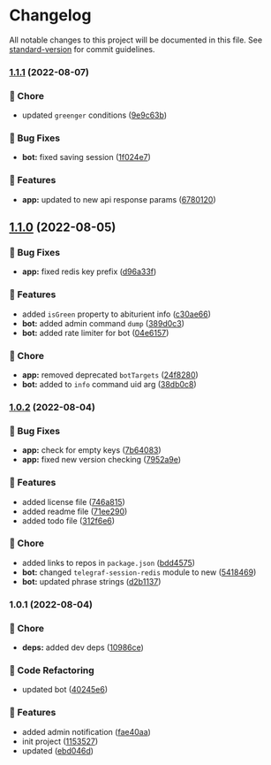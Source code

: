 # Changelog

All notable changes to this project will be documented in this file. See [standard-version](https://github.com/conventional-changelog/standard-version) for commit guidelines.

### [1.1.1](https://github.com/ystuty/ystuty-prkom-simple/compare/v1.1.0...v1.1.1) (2022-08-07)


### 🧹 Chore

* updated `greenger` conditions ([9e9c63b](https://github.com/ystuty/ystuty-prkom-simple/commit/9e9c63b3ec964a4ab73ae8de8bc638900f1c9580))


### 🐛 Bug Fixes

* **bot:** fixed saving session ([1f024e7](https://github.com/ystuty/ystuty-prkom-simple/commit/1f024e7ec6e1aa91aec7a0bbfa9d90f4ef1f614f))


### 🚀 Features

* **app:** updated to new api response params ([6780120](https://github.com/ystuty/ystuty-prkom-simple/commit/67801208fe2a8ec5851465c25262a00e29c76d70))

## [1.1.0](https://github.com/ystuty/ystuty-prkom-simple/compare/v1.0.2...v1.1.0) (2022-08-05)


### 🐛 Bug Fixes

* **app:** fixed redis key prefix ([d96a33f](https://github.com/ystuty/ystuty-prkom-simple/commit/d96a33f3e776f7bf66a6ed52317e1afdbff6c007))


### 🚀 Features

* added `isGreen` property to abiturient info ([c30ae66](https://github.com/ystuty/ystuty-prkom-simple/commit/c30ae66318dbf3c676e54ceeaad1b8a279d38ceb))
* **bot:** added admin command `dump` ([389d0c3](https://github.com/ystuty/ystuty-prkom-simple/commit/389d0c31817ae576345003e15e7aecdcaf255c53))
* **bot:** added rate limiter for bot ([04e6157](https://github.com/ystuty/ystuty-prkom-simple/commit/04e6157720df7ed9d587537c496b170beeea9c2f))


### 🧹 Chore

* **app:** removed deprecated `botTargets` ([24f8280](https://github.com/ystuty/ystuty-prkom-simple/commit/24f82804b396b17d93c9507eb31b2eb4b2c2380c))
* **bot:** added to `info` command uid arg ([38db0c8](https://github.com/ystuty/ystuty-prkom-simple/commit/38db0c83be69e4300922bd6b16bd4dfcac78845b))

### [1.0.2](https://github.com/ystuty/ystuty-prkom-simple/compare/v1.0.1...v1.0.2) (2022-08-04)


### 🐛 Bug Fixes

* **app:** check for empty keys ([7b64083](https://github.com/ystuty/ystuty-prkom-simple/commit/7b64083de6adb321fc6e0bad5d44a311b3b1f6cb))
* **app:** fixed new version checking ([7952a9e](https://github.com/ystuty/ystuty-prkom-simple/commit/7952a9e58fde950abdb5435388fc2644d3b6e004))


### 🚀 Features

* added license file ([746a815](https://github.com/ystuty/ystuty-prkom-simple/commit/746a815e554e2bd15eca62edd8d5c59c29c2d923))
* added readme file ([71ee290](https://github.com/ystuty/ystuty-prkom-simple/commit/71ee2900da59830585ed797efb65fe0e5d4469ce))
* added todo file ([312f6e6](https://github.com/ystuty/ystuty-prkom-simple/commit/312f6e6d6d17facc15ff6c49a46ce8a5e3779e1f))


### 🧹 Chore

* added links to repos in `package.json` ([bdd4575](https://github.com/ystuty/ystuty-prkom-simple/commit/bdd4575b97313eb8234c868a10a35086d62ef8a2))
* **bot:** changed `telegraf-session-redis` module to new ([5418469](https://github.com/ystuty/ystuty-prkom-simple/commit/54184695bbb1d0cee5982fda5dba3d76510bd4d6))
* **bot:** updated phrase strings ([d2b1137](https://github.com/ystuty/ystuty-prkom-simple/commit/d2b11373213caa80ac5d69a77da9d261d690fc57))

### 1.0.1 (2022-08-04)


### 🧹 Chore

* **deps:** added dev deps ([10986ce](https://github.com/YSTUty/ystuty-prkom-simple/commit/10986ce1545ef09abfd3e9979d1d1b90b0831ed4))


### 🔧 Code Refactoring

* updated bot ([40245e6](https://github.com/YSTUty/ystuty-prkom-simple/commit/40245e6128ad7f27ea2d96439a27509e0244ac66))


### 🚀 Features

* added admin notification ([fae40aa](https://github.com/YSTUty/ystuty-prkom-simple/commit/fae40aa7abe533581281fed2ecab5f1624ee4e1a))
* init project ([1153527](https://github.com/YSTUty/ystuty-prkom-simple/commit/115352774ee54a463a203f0693c93119d3a8cd53))
* updated ([ebd046d](https://github.com/YSTUty/ystuty-prkom-simple/commit/ebd046df681dadce660d6ef3925a5c1ff0f2efce))
